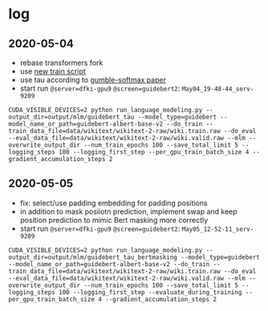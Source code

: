 # log


## 2020-05-04
* rebase transformers fork
* use [new train script](https://github.com/ArneBinder/transformers/blob/c81152600452ad1bec4ab705356788d29a3573ee/examples/run_language_modeling.py)
* use tau according to [gumble-softmax paper](https://arxiv.org/pdf/1611.01144.pdf)
* start run `@server=dfki-gpu9` `@screen=guidebert2`: `May04_19-48-44_serv-9209`
```
CUDA_VISIBLE_DEVICES=2 python run_language_modeling.py --output_dir=output/mlm/guidebert_tau --model_type=guidebert --model_name_or_path=guidebert-albert-base-v2 --do_train --train_data_file=data/wikitext/wikitext-2-raw/wiki.train.raw --do_eval --eval_data_file=data/wikitext/wikitext-2-raw/wiki.valid.raw --mlm --overwrite_output_dir --num_train_epochs 100 --save_total_limit 5 --logging_steps 100 --logging_first_step --per_gpu_train_batch_size 4 --gradient_accumulation_steps 2
```

## 2020-05-05
* fix: select/use padding embedding for padding positions
* in addition to mask posiiotn prediction, implement swap and keep position prediction to mimic Bert masking more correctly
* start run `@server=dfki-gpu9` `@screen=guidebert2`: `May05_12-52-11_serv-9209`
```
CUDA_VISIBLE_DEVICES=2 python run_language_modeling.py --output_dir=output/mlm/guidebert_tau_bertmasking --model_type=guidebert --model_name_or_path=guidebert-albert-base-v2 --do_train --train_data_file=data/wikitext/wikitext-2-raw/wiki.train.raw --do_eval --eval_data_file=data/wikitext/wikitext-2-raw/wiki.valid.raw --mlm --overwrite_output_dir --num_train_epochs 100 --save_total_limit 5 --logging_steps 100 --logging_first_step --evaluate_during_training --per_gpu_train_batch_size 4 --gradient_accumulation_steps 2
```
